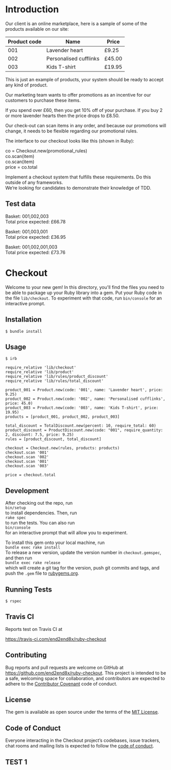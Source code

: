 # Introduction
Our client is an online marketplace, here is a sample of some of the products available on our site:

Product code | Name | Price
-------------|------|------
001 | Lavender heart | £9.25
002 | Personalised cufflinks | £45.00
003 | Kids T-shirt | £19.95

This is just an example of products, your system should be ready to accept any kind of product.

Our marketing team wants to offer promotions as an incentive for our customers to purchase these items.

If you spend over £60, then you get 10% off of your purchase. If you buy 2 or more lavender hearts then the price drops to £8.50.

Our check-out can scan items in any order, and because our promotions will change, it needs to be flexible regarding our promotional rules.

The interface to our checkout looks like this (shown in Ruby):


co = Checkout.new(promotional_rules)    
co.scan(item)   
co.scan(item)   
price = co.total    

Implement a checkout system that fulfills these requirements. Do this outside of any frameworks.  
We’re looking for candidates to demonstrate their knowledge of TDD.

Test data
---------
Basket: 001,002,003  
Total price expected: £66.78    


Basket: 001,003,001  
Total price expected: £36.95    


Basket: 001,002,001,003  
Total price expected: £73.76    


# Checkout

Welcome to your new gem! In this directory, you'll find the files you need to be able to package up your Ruby library into a gem. Put your Ruby code in the file `lib/checkout`. To experiment with that code, run `bin/console` for an interactive prompt.

## Installation
    $ bundle install

## Usage
    $ irb

    require_relative 'lib/checkout'  
    require_relative 'lib/product'  
    require_relative 'lib/rules/product_discount'  
    require_relative 'lib/rules/total_discount'  

    product_001 = Product.new(code: '001', name: 'Lavender heart', price: 9.25)  
    product_002 = Product.new(code: '002', name: 'Personalised cufflinks', price: 45.0)   
    product_003 = Product.new(code: '003', name: 'Kids T-shirt', price: 19.95)  
    products = [product_001, product_002, product_003]  

    total_discount = TotalDiscount.new(percent: 10, require_total: 60)  
    product_discount = ProductDiscount.new(code: "001", require_quantity: 2, discount: 7.5, price: 9.25)  
    rules = [product_discount, total_discount]  

    checkout = Checkout.new(rules, products: products)  
    checkout.scan '001'  
    checkout.scan '002'  
    checkout.scan '001'  
    checkout.scan '003'  

    price = checkout.total  

## Development

After checking out the repo, run  
    `bin/setup`   
to install dependencies. Then, run  
    `rake spec`  
to run the tests. You can also run  
    `bin/console`  
for an interactive prompt that will allow you to experiment.  

To install this gem onto your local machine, run  
    `bundle exec rake install`  
To release a new version, update the version number in `checkout.gemspec`, and then run  
    `bundle exec rake release`  
which will create a git tag for the version, push git commits and tags, and push the `.gem` file to [rubygems.org](https://rubygems.org).

## Running Tests
    $ rspec
    
## Travis CI

Reports test on Travis CI at

https://travis-ci.com/end2end8x/ruby-checkout

## Contributing

Bug reports and pull requests are welcome on GitHub at https://github.com/end2end8x/ruby-checkout. This project is intended to be a safe, welcoming space for collaboration, and contributors are expected to adhere to the [Contributor Covenant](http://contributor-covenant.org) code of conduct.

## License

The gem is available as open source under the terms of the [MIT License](https://opensource.org/licenses/MIT).

## Code of Conduct

Everyone interacting in the Checkout project’s codebases, issue trackers, chat rooms and mailing lists is expected to follow the [code of conduct](https://github.com/end2end8x/ruby-checkout/blob/master/CODE_OF_CONDUCT.md).

## TEST 1
